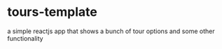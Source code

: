 # tours-template
a simple reactjs app that shows a bunch of tour options and some other functionality

